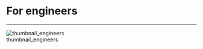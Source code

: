 
# For engineers

---

  
![thumbnail_engineers](https://studio-assets.supernova.io/design-systems/27883/efae9e8d-17e0-49af-98c0-c1a6007d328e.png)  
thumbnail_engineers  
